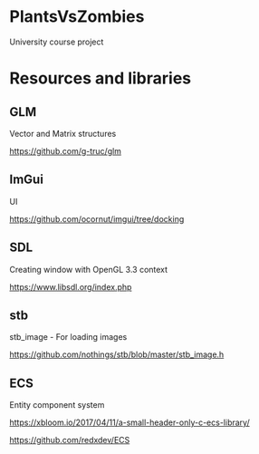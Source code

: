 # PlantsVsZombies

University course project

# Resources and libraries

## GLM
Vector and Matrix structures

https://github.com/g-truc/glm

## ImGui
UI

https://github.com/ocornut/imgui/tree/docking

## SDL
Creating window with OpenGL 3.3 context

https://www.libsdl.org/index.php

## stb
stb_image - For loading images

https://github.com/nothings/stb/blob/master/stb_image.h

## ECS
Entity component system

https://xbloom.io/2017/04/11/a-small-header-only-c-ecs-library/

https://github.com/redxdev/ECS

